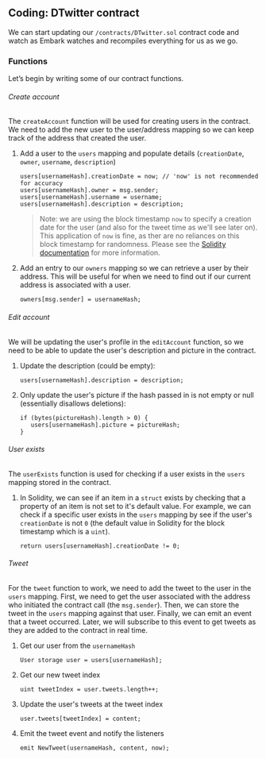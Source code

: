 ## Coding: DTwitter contract
We can start updating our `/contracts/DTwitter.sol` contract code and watch as Embark watches and recompiles everything for us as we go.
### Functions
Let’s begin by writing some of our contract functions.
###### Create account
The `createAccount` function will be used for creating users in the contract. We need to add the new user to the user/address mapping so we can keep track of the address that created the user.
1. Add a user to the `users` mapping and populate details (`creationDate`, `owner`, `username`, `description`)
    ```
    users[usernameHash].creationDate = now; // 'now' is not recommended for accuracy
    users[usernameHash].owner = msg.sender;
    users[usernameHash].username = username;
    users[usernameHash].description = description;
    ```
    > Note: we are using the block timestamp `now` to specify a creation date for the user (and also for the tweet time as we'll see later on). This application of `now` is fine, as ther are no reliances on this block timestamp for randomness. Please see the [Solidity documentation](https://solidity.readthedocs.io/en/v0.4.25/units-and-global-variables.html) for more information.
2. Add an entry to our `owners` mapping so we can retrieve a user by their address. This will be useful for when we need to find out if our current address is associated with a user.
    ```
    owners[msg.sender] = usernameHash;
    ```
###### Edit account
We will be updating the user's profile in the `editAccount` function, so we need to be able to update the user's description and picture in the contract.
1. Update the description (could be empty):
    ```
    users[usernameHash].description = description;
    ```
2. Only update the user's picture if the hash passed in is not empty or null        (essentially disallows deletions):
    ```
    if (bytes(pictureHash).length > 0) {
       users[usernameHash].picture = pictureHash;
    }
    ```
###### User exists
The `userExists` function is used for checking if a user exists in the `users` mapping stored in the contract.
1. In Solidity, we can see if an item in a `struct` exists by checking that a property of an item is not set to it's default value. For example, we can check if a specific user exists in the `users` mapping by see if the user's `creationDate` is not `0` (the default value in Solidity for the block timestamp which is a `uint`).
    ```
    return users[usernameHash].creationDate != 0;
    ```
###### Tweet
For the `tweet` function to work, we need to add the tweet to the user in the `users` mapping. First, we need to get the user associated with the address who initiated the contract call (the `msg.sender`). Then, we can store the tweet in the `users` mapping against that user. Finally, we can emit an event that a tweet occurred. Later, we will subscribe to this event to get tweets as they are added to the contract in real time.
1. Get our user from the `usernameHash`
    ```
    User storage user = users[usernameHash];
    ```
2. Get our new tweet index
    ```
    uint tweetIndex = user.tweets.length++;
    ```
3. Update the user's tweets at the tweet index
    ```
    user.tweets[tweetIndex] = content;
    ```
4. Emit the tweet event and notify the listeners
    ```
    emit NewTweet(usernameHash, content, now);
    ```